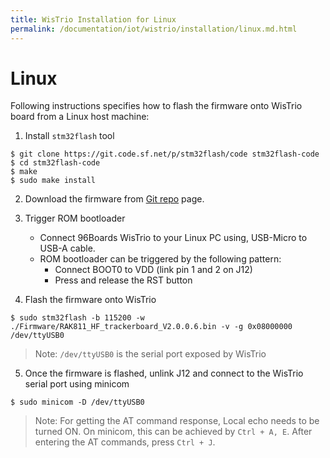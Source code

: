 ```yaml
---
title: WisTrio Installation for Linux
permalink: /documentation/iot/wistrio/installation/linux.md.html
---
```


# Linux

Following instructions specifies how to flash the firmware onto WisTrio board
from a Linux host machine:

1. Install `stm32flash` tool

```shell
$ git clone https://git.code.sf.net/p/stm32flash/code stm32flash-code
$ cd stm32flash-code
$ make
$ sudo make install
```
2. Download the firmware from [Git repo](https://github.com/RAKWireless/RAK5205-WisTrio-LoRa/tree/master/doc/Firmware) page.

3. Trigger ROM bootloader
   - Connect 96Boards WisTrio to your Linux PC using, USB-Micro to USB-A cable.
   - ROM bootloader can be triggered by the following pattern:
       - Connect BOOT0 to VDD (link pin 1 and 2 on J12)
       - Press and release the RST button

4. Flash the firmware onto WisTrio
```shell
$ sudo stm32flash -b 115200 -w ./Firmware/RAK811_HF_trackerboard_V2.0.0.6.bin -v -g 0x08000000 /dev/ttyUSB0
```

> Note: `/dev/ttyUSB0` is the serial port exposed by WisTrio

5. Once the firmware is flashed, unlink J12 and connect to the WisTrio serial port using minicom
```shell
$ sudo minicom -D /dev/ttyUSB0
```
> Note: For getting the AT command response, Local echo needs to be turned ON. On minicom,
>       this can be achieved by `Ctrl + A, E`. After entering the AT commands, press `Ctrl + J`.

